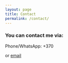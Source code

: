 ```yaml
---
layout: page
title: Contact
permalink: /contact/
---
```

<h3>
You can contact me via:
</h3>

Phone/WhatsApp: +370

or [email](mailto:kasparas@jucaitis.lt)